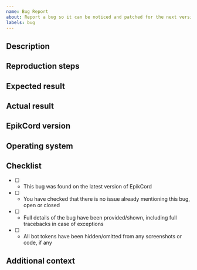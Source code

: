 ```yaml
---
name: Bug Report
about: Report a bug so it can be noticed and patched for the next version
labels: bug
---
```


## Description

<!--Describe the bug here-->

## Reproduction steps

<!--Is it possible to replicate this bug? How would you replicate it? If valid, include code here.-->

## Expected result

<!--What should have been the case? How should it have behaved?-->

## Actual result

<!--What was actually the case? How did it behave?-->

## EpikCord version

<!--What version of dshell do you have? You can get this by typing `pip show EpikCord.py`.-->

## Operating system

<!--Provide your OS's name here (Windows 7, Windows 10, MacOS, Linux etc)-->

## Checklist

<!--To check an item in the checklist, put an x between the square brackets without spaces. Like - [x]-->

- [ ] - This bug was found on the latest version of EpikCord
- [ ] - You have checked that there is no issue already mentioning this bug, open or closed
- [ ] - Full details of the bug have been provided/shown, including full tracebacks in case of exceptions
- [ ] - All bot tokens have been hidden/omitted from any screenshots or code, if any

## Additional context

<!--This is optional, provide some more context for your bug report here-->
